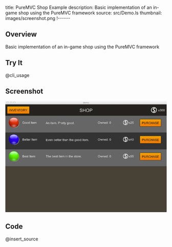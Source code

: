 title: PureMVC Shop Example
description: Basic implementation of an in-game shop using the PureMVC framework
source: src/Demo.ls
thumbnail: images/screenshot.png
!------

## Overview
Basic implementation of an in-game shop using the PureMVC framework

## Try It
@cli_usage

## Screenshot
![Shop Screenshot](images/screenshot.png)

## Code
@insert_source
